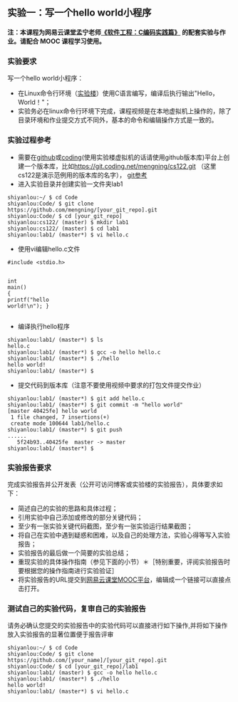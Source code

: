 <div class="markdown-body labdoc-content"><div><h2 id="labdoc-header-0">实验一：写一个hello world小程序</h2>
<h4 id="-c-http-mooc-study-163-com-course-ustc-1000002006-info-mooc-">注：本课程为网易云课堂孟宁老师<a href="http://mooc.study.163.com/course/USTC-1000002006#/info" target="_blank">《软件工程：C编码实践篇》</a> 的配套实验与作业。请配合 MOOC 课程学习使用。</h4>
<h3 id="labdoc-header-1">实验要求</h3>
<p>写一个hello world小程序：</p>
<ul>
<li>在Linux命令行环境（<a href="https://www.shiyanlou.com/courses/122" target="_blank">实验楼</a>）使用C语言编写，编译后执行输出"Hello，World！"；</li>
<li>实验务必在linux命令行环境下完成，课程视频是在本地虚拟机上操作的，除了目录环境和作业提交方式不同外，基本的命令和编辑操作方式是一致的。</li>
</ul>
<h3 id="labdoc-header-2">实验过程参考</h3>
<ul>
<li>需要在<a href="https://github.com" target="_blank">github</a>或<a href="https://coding.net/register?key=db18cac3-5313-4559-b26b-805ec7ef1587" target="_blank">coding</a>(使用实验楼虚拟机的话请使用github版本库)平台上创建一个版本库，比如<a href="https://git.coding.net/mengning/cs122.git" target="_blank">https://git.coding.net/mengning/cs122.git</a> （这里cs122是演示范例用的版本库的名字）， <a href="https://coding.net/help/faq/git/git.html#git--git--codingnet" target="_blank">git参考</a></li>
<li>进入实验目录并创建实验一文件夹lab1</li>
</ul>
<pre><code class="hljs bash">shiyanlou:~/ $ <span class="hljs-built_in">cd</span> Code
shiyanlou:Code/ $ git <span class="hljs-built_in">clone</span> https://github.com/mengning/[your_git_repo].git
shiyanlou:Code/ $ <span class="hljs-built_in">cd</span> [your_git_repo]
shiyanlou:cs122/ (master) $ mkdir lab1
shiyanlou:cs122/ (master) $ <span class="hljs-built_in">cd</span> lab1
shiyanlou:lab1/ (master*) $ vi hello.c
</code></pre><ul>
<li>使用vi编辑hello.c文件</li>
</ul>
<pre><code class="hljs cpp"><span class="hljs-meta">#<span class="hljs-meta-keyword">include</span> <span class="hljs-meta-string">&lt;stdio.h&gt;</span></span>

<span class="hljs-function"><span class="hljs-keyword">int</span> <span class="hljs-title">main</span><span class="hljs-params">()</span>
</span>{
    <span class="hljs-built_in">printf</span>(<span class="hljs-string">"hello world!\n"</span>);
}
</code></pre><ul>
<li>编译执行hello程序</li>
</ul>
<pre><code class="hljs ruby"><span class="hljs-symbol">shiyanlou:</span>lab1/ (master*) $ ls
hello.c
<span class="hljs-symbol">shiyanlou:</span>lab1/ (master*) $ gcc -o hello hello.c
<span class="hljs-symbol">shiyanlou:</span>lab1/ (master*) $ ./hello             
hello world!
<span class="hljs-symbol">shiyanlou:</span>lab1/ (master*) $
</code></pre><ul>
<li>提交代码到版本库（注意不要使用视频中要求的打包文件提交作业）</li>
</ul>
<pre><code class="hljs ruby"><span class="hljs-symbol">shiyanlou:</span>lab1/ (master*) $ git add hello.c
<span class="hljs-symbol">shiyanlou:</span>lab1/ (master*) $ git commit -m <span class="hljs-string">"hello world"</span>
[master <span class="hljs-number">40425</span>fe] hello world
 <span class="hljs-number">1</span> file changed, <span class="hljs-number">7</span> insertions(+)
 create mode <span class="hljs-number">100644</span> lab1/hello.c
<span class="hljs-symbol">shiyanlou:</span>lab1/ (master*) $ git push
......
   <span class="hljs-number">5</span>f24b93..<span class="hljs-number">40425</span>fe  master -&gt; master
<span class="hljs-symbol">shiyanlou:</span>lab1/ (master*) $
</code></pre><h3 id="labdoc-header-3">实验报告要求</h3>
<p>完成实验报告并公开发表（公开可访问博客或实验楼的实验报告），具体要求如下：</p>
<ul>
<li>简述自己的实验的思路和具体过程；</li>
<li>引用实验中自己添加或修改的部分关键代码；</li>
<li>至少有一张实验关键代码截图，至少有一张实验运行结果截图；</li>
<li>将自己在实验中遇到疑惑和困难，以及自己的处理方法，实验心得等写入实验报告；</li>
<li>实验报告的最后做一个简要的实验总结；</li>
<li>重现实验的具体操作指南（参见下面的小节）＊［特别重要，评阅实验报告时要根据您的操作指南进行实验验证］</li>
<li>将实验报告的URL提交到<a href="http://mooc.study.163.com/course/USTC-1000002006" target="_blank">网易云课堂MOOC平台</a>，编辑成一个链接可以直接点击打开。</li>
</ul>
<h3 id="labdoc-header-4">测试自己的实验代码，复审自己的实验报告</h3>
<p>请务必确认您提交的实验报告中的实验代码可以直接进行如下操作,并将如下操作放入实验报告的显著位置便于报告评审</p>
<pre><code class="hljs bash">shiyanlou:~/ $ <span class="hljs-built_in">cd</span> Code
shiyanlou:Code/ $ git <span class="hljs-built_in">clone</span> https://github.com/[your_name]/[your_git_repo].git
shiyanlou:Code/ $ <span class="hljs-built_in">cd</span> [your_git_repo]/lab1
shiyanlou:lab1/ (master) $ gcc -o hello hello.c 
shiyanlou:lab1/ (master*) $ ./hello
hello world!
shiyanlou:lab1/ (master*) $ vi hello.c
</code></pre></div></div>